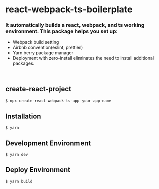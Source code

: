 # react-webpack-ts-boilerplate

### It automatically builds a react, webpack, and ts working environment. This package helps you set up:

-   Webpack build setting
-   Airbnb convention(eslint, prettier)
-   Yarn berry package manager
-   Deployment with zero-install eliminates the need to install additional packages.

<br />

## create-react-project

```
$ npx create-react-webpack-ts-app your-app-name
```

## Installation

```
$ yarn
```

## Development Environment

```
$ yarn dev
```

## Deploy Environment

```
$ yarn build
```
